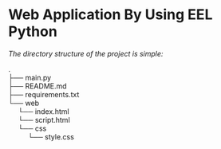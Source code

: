 <html>
<h1>Web Application By Using EEL Python</h1>
<body>
    <div><i>The directory structure of the project is simple:</i></div>
    <p>
.<br>
├── main.py<br>
├── README.md<br>
├── requirements.txt<br>
└── web<br>
&nbsp;&nbsp;&nbsp;&nbsp;&nbsp;└── index.html<br>
&nbsp;&nbsp;&nbsp;&nbsp;&nbsp;└── script.html<br>
&nbsp;&nbsp;&nbsp;&nbsp;&nbsp;└── css<br>
&nbsp;&nbsp;&nbsp;&nbsp;&nbsp;&nbsp;&nbsp;&nbsp;&nbsp;&nbsp;└── style.css <br>
    </p>
<body>        
</html>
